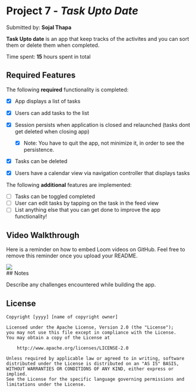 # Project 7 - *Task Upto Date*

Submitted by: **Sojal Thapa**

**Task Upto date** is an app that keep tracks of the activites and you can sort them or delete them when completed. 

Time spent: **15** hours spent in total

## Required Features

The following **required** functionality is completed:

- [x] App displays a list of tasks
- [x] Users can add tasks to the list
- [x] Session persists when application is closed and relaunched (tasks dont get deleted when closing app) 
  - [x] Note: You have to quit the app, not minimize it, in order to see the persistence.
- [x] Tasks can be deleted
- [x] Users have a calendar view via navigation controller that displays tasks    


The following **additional** features are implemented:

- [ ] Tasks can be toggled completed
- [ ] User can edit tasks by tapping on the task in the feed view
- [ ] List anything else that you can get done to improve the app functionality!

## Video Walkthrough

Here is a reminder on how to embed Loom videos on GitHub. Feel free to remove this reminder once you upload your README. 

<div>
    <a href="https://www.loom.com/share/9a08401c80dd4da4b3ee9cb5db1e67ab">
    </a>
    <a href="https://www.loom.com/share/9a08401c80dd4da4b3ee9cb5db1e67ab">
      <img style="max-width:300px;" src="https://cdn.loom.com/sessions/thumbnails/9a08401c80dd4da4b3ee9cb5db1e67ab-with-play.gif">
    </a>
  </div>
## Notes

Describe any challenges encountered while building the app.

## License

    Copyright [yyyy] [name of copyright owner]

    Licensed under the Apache License, Version 2.0 (the "License");
    you may not use this file except in compliance with the License.
    You may obtain a copy of the License at

        http://www.apache.org/licenses/LICENSE-2.0

    Unless required by applicable law or agreed to in writing, software
    distributed under the License is distributed on an "AS IS" BASIS,
    WITHOUT WARRANTIES OR CONDITIONS OF ANY KIND, either express or implied.
    See the License for the specific language governing permissions and
    limitations under the License.
